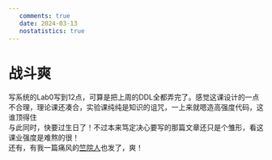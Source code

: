 ```yaml
---
   comments: true
   date: 2024-03-13
   nostatistics: true
---
```

# 战斗爽
写系统的Lab0写到12点，可算是把上周的DDL全都弄完了。感觉这课设计的一点不合理，理论课还凑合，实验课纯纯是知识的诅咒，一上来就嗯造高强度代码，这谁顶得住  
与此同时，快要过生日了！不过本来笃定决心要写的那篇文章还只是个雏形，看这课业强度是难熬的很！  
还有，有我一篇痛风的[竺院人](http://office.ckc.zju.edu.cn/2024/0310/c79446a2887640/page.htm)也发了，爽！